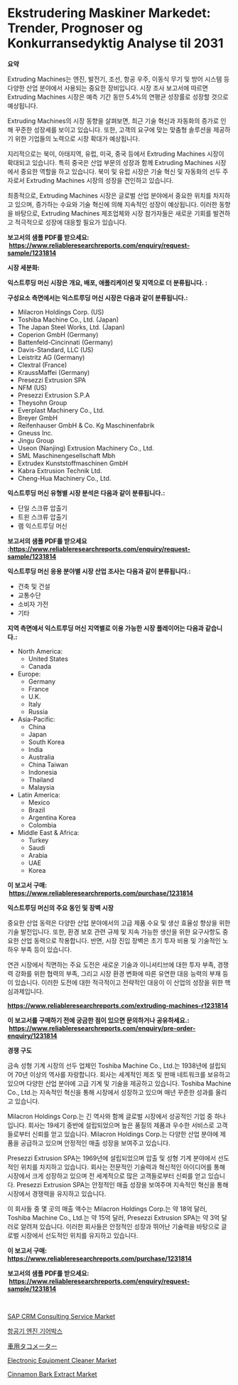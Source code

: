 <p><h1>Ekstrudering Maskiner Markedet: Trender, Prognoser og Konkurransedyktig Analyse til 2031</h1></p><p><strong>요약</strong></p>
<p><p>Extruding Machines는 엔진, 발전기, 조선, 항공 우주, 이동식 무기 및 방어 시스템 등 다양한 산업 분야에서 사용되는 중요한 장비입니다. 시장 조사 보고서에 따르면 Extruding Machines 시장은 예측 기간 동안 5.4%의 연평균 성장률로 성장할 것으로 예상됩니다.</p><p>Extruding Machines의 시장 동향을 살펴보면, 최근 기술 혁신과 자동화의 증가로 인해 꾸준한 성장세를 보이고 있습니다. 또한, 고객의 요구에 맞는 맞춤형 솔루션을 제공하기 위한 기업들의 노력으로 시장 확대가 예상됩니다.</p><p>지리적으로는 북미, 아태지역, 유럽, 미국, 중국 등에서 Extruding Machines 시장이 확대되고 있습니다. 특히 중국은 산업 부문의 성장과 함께 Extruding Machines 시장에서 중요한 역할을 하고 있습니다. 북미 및 유럽 시장은 기술 혁신 및 자동화의 선두 주자로서 Extruding Machines 시장의 성장을 견인하고 있습니다.</p><p>최종적으로, Extruding Machines 시장은 글로벌 산업 분야에서 중요한 위치를 차지하고 있으며, 증가하는 수요와 기술 혁신에 의해 지속적인 성장이 예상됩니다. 이러한 동향을 바탕으로, Extruding Machines 제조업체와 시장 참가자들은 새로운 기회를 발견하고 적극적으로 성장에 대응할 필요가 있습니다.</p></p>
<p><strong>보고서의 샘플 PDF를 받으세요: &nbsp;<a href="https://www.reliableresearchreports.com/enquiry/request-sample/1231814">https://www.reliableresearchreports.com/enquiry/request-sample/1231814</a></strong></p>
<p><strong>시장 세분화:</strong></p>
<p><strong> 익스트루딩 머신 시장은 개요, 배포, 애플리케이션 및 지역으로 더 분류됩니다. :</strong></p>
<p><strong>구성요소 측면에서는 익스트루딩 머신 시장은 다음과 같이 분류됩니다.:</strong></p>
<p><ul><li>Milacron Holdings Corp. (US)</li><li>Toshiba Machine Co., Ltd. (Japan)</li><li>The Japan Steel Works, Ltd. (Japan)</li><li>Coperion GmbH (Germany)</li><li>Battenfeld-Cincinnati (Germany)</li><li>Davis-Standard, LLC (US)</li><li>Leistritz AG (Germany)</li><li>Clextral (France)</li><li>KraussMaffei (Germany)</li><li>Presezzi Extrusion SPA</li><li>NFM (US)</li><li>Presezzi Extrusion S.P.A</li><li>Theysohn Group</li><li>Everplast Machinery Co., Ltd.</li><li>Breyer GmbH</li><li>Reifenhauser GmbH & Co. Kg Maschinenfabrik</li><li>Gneuss Inc.</li><li>Jingu Group</li><li>Useon (Nanjing) Extrusion Machinery Co., Ltd.</li><li>SML Maschinengesellschaft Mbh</li><li>Extrudex Kunststoffmaschinen GmbH</li><li>Kabra Extrusion Technik Ltd.</li><li>Cheng-Hua Machinery Co., Ltd.</li></ul></p>
<p><strong> 익스트루딩 머신 유형별 시장 분석은 다음과 같이 분류됩니다.:</strong></p>
<p><ul><li>단일 스크류 압출기</li><li>트윈 스크류 압출기</li><li>램 익스트루딩 머신</li></ul></p>
<p><strong>보고서의 샘플 PDF를 받으세요 :<a href="https://www.reliableresearchreports.com/enquiry/request-sample/1231814">https://www.reliableresearchreports.com/enquiry/request-sample/1231814</a></strong></p>
<p><strong> 익스트루딩 머신 응용 분야별 시장 산업 조사는 다음과 같이 분류됩니다.:</strong></p>
<p><ul><li>건축 및 건설</li><li>교통수단</li><li>소비자 가전</li><li>기타</li></ul></p>
<p><strong>지역 측면에서 익스트루딩 머신 지역별로 이용 가능한 시장 플레이어는 다음과 같습니다.:</strong></p>
<p><ul>
    <li>
        North America:
        <ul>
            <li>United States</li>
            <li>Canada</li>
        </ul>
    </li>
    <li>
        Europe:
        <ul>
            <li>Germany</li>
            <li>France</li>
            <li>U.K.</li>
            <li>Italy</li>
            <li>Russia</li>
        </ul>
    </li>
    <li>
        Asia-Pacific:
        <ul>
            <li>China</li>
            <li>Japan</li>
            <li>South Korea</li>
            <li>India</li>
            <li>Australia</li>
            <li>China Taiwan</li>
            <li>Indonesia</li>
            <li>Thailand</li>
            <li>Malaysia</li>
        </ul>
    </li>
    <li>
        Latin America:
        <ul>
            <li>Mexico</li>
            <li>Brazil</li>
            <li>Argentina Korea</li>
            <li>Colombia</li>
        </ul>
    </li>
    <li>
        Middle East & Africa:
        <ul>
            <li>Turkey</li>
            <li>Saudi</li>
            <li>Arabia</li>
            <li>UAE</li>
            <li>Korea</li>
        </ul>
    </li>
    </ul></p>
<p><strong>이 보고서 구매: &nbsp;<a href="https://www.reliableresearchreports.com/purchase/1231814">https://www.reliableresearchreports.com/purchase/1231814</a></strong></p>
<p><strong>익스트루딩 머신의 주요 동인 및 장벽 시장</strong></p>
<p><p>중요한 산업 동력은 다양한 산업 분야에서의 고급 제품 수요 및 생산 효율성 향상을 위한 기술 발전입니다. 또한, 환경 보호 관련 규제 및 지속 가능한 생산을 위한 요구사항도 중요한 산업 동력으로 작용합니다. 반면, 시장 진입 장벽은 초기 투자 비용 및 기술적인 노하우 부족 등이 있습니다. </p><p>연관 시장에서 직면하는 주요 도전은 새로운 기술과 이니셔티브에 대한 투자 부족, 경쟁력 강화를 위한 협력의 부족, 그리고 시장 환경 변화에 따른 유연한 대응 능력의 부재 등이 있습니다. 이러한 도전에 대한 적극적이고 전략적인 대응이 이 산업의 성장을 위한 핵심과제입니다.</p></p>
<p><strong><a href="https://www.reliableresearchreports.com/extruding-machines-r1231814">https://www.reliableresearchreports.com/extruding-machines-r1231814</a></strong></p>
<p><strong>이 보고서를 구매하기 전에 궁금한 점이 있으면 문의하거나 공유하세요.: &nbsp;<a href="https://www.reliableresearchreports.com/enquiry/pre-order-enquiry/1231814">https://www.reliableresearchreports.com/enquiry/pre-order-enquiry/1231814</a></strong></p>
<p><strong>경쟁 구도</strong></p>
<p><p>금속 성형 기계 시장의 선두 업체인 Toshiba Machine Co., Ltd.는 1938년에 설립되어 70년 이상의 역사를 자랑합니다. 회사는 세계적인 제조 및 판매 네트워크를 보유하고 있으며 다양한 산업 분야에 고급 기계 및 기술을 제공하고 있습니다. Toshiba Machine Co., Ltd.는 지속적인 혁신을 통해 시장에서 성장하고 있으며 매년 꾸준한 성과를 올리고 있습니다.</p><p>Milacron Holdings Corp.는 긴 역사와 함께 글로벌 시장에서 성공적인 기업 중 하나입니다. 회사는 19세기 중반에 설립되었으며 높은 품질의 제품과 우수한 서비스로 고객들로부터 신뢰를 얻고 있습니다. Milacron Holdings Corp.는 다양한 산업 분야에 제품을 공급하고 있으며 안정적인 매출 성장을 보여주고 있습니다.</p><p>Presezzi Extrusion SPA는 1969년에 설립되었으며 압출 및 성형 기계 분야에서 선도적인 위치를 차지하고 있습니다. 회사는 전문적인 기술력과 혁신적인 아이디어를 통해 시장에서 크게 성장하고 있으며 전 세계적으로 많은 고객들로부터 신뢰를 얻고 있습니다. Presezzi Extrusion SPA는 안정적인 매출 성장을 보여주며 지속적인 혁신을 통해 시장에서 경쟁력을 유지하고 있습니다.</p><p>이 회사들 중 몇 곳의 매출 액수는 Milacron Holdings Corp.는 약 18억 달러, Toshiba Machine Co., Ltd.는 약 15억 달러, Presezzi Extrusion SPA는 약 3억 달러로 알려져 있습니다. 이러한 회사들은 안정적인 성장과 뛰어난 기술력을 바탕으로 글로벌 시장에서 선도적인 위치를 유지하고 있습니다.</p></p>
<p><strong>이 보고서 구매: &nbsp; <a href="https://www.reliableresearchreports.com/purchase/1231814">https://www.reliableresearchreports.com/purchase/1231814</a></strong></p>
<p><strong>보고서의 샘플 PDF를 받으세요: &nbsp;<a href="https://www.reliableresearchreports.com/enquiry/request-sample/1231814">https://www.reliableresearchreports.com/enquiry/request-sample/1231814</a></strong><strong></strong></p>
<p>&nbsp;</p>
<p><p><a href="https://github.com/julyju69/Market-Research-Report-List-3/blob/main/sap-crm-consulting-service-market.md">SAP CRM Consulting Service Market</a></p><p><a href="https://github.com/JackieFauhey9089475/Market-Research-Report-List-1/blob/main/721273861631.md">항공기 엔진 기어박스</a></p><p><a href="https://github.com/AaronVargas43/Market-Research-Report-List-1/blob/main/374634162334.md">車用タコメーター</a></p><p><a href="https://issuu.com/reportprime-2/docs/electronic-equipment-cleaner-market-size-2030.pptx">Electronic Equipment Cleaner Market</a></p><p><a href="https://www.linkedin.com/pulse/cinnamon-bark-extract-market-size-global-industry-overview-r0w9c">Cinnamon Bark Extract Market</a></p></p>